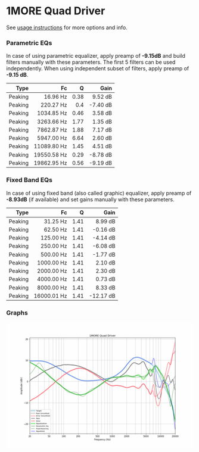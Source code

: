 # 1MORE Quad Driver
See [usage instructions](https://github.com/jaakkopasanen/AutoEq#usage) for more options and info.

### Parametric EQs
In case of using parametric equalizer, apply preamp of **-9.15dB** and build filters manually
with these parameters. The first 5 filters can be used independently.
When using independent subset of filters, apply preamp of **-9.15 dB**.

| Type    | Fc          |    Q | Gain     |
|--------:|------------:|-----:|---------:|
| Peaking | 16.96 Hz    | 0.38 | 9.52 dB  |
| Peaking | 220.27 Hz   | 0.4  | -7.40 dB |
| Peaking | 1034.85 Hz  | 0.46 | 3.58 dB  |
| Peaking | 3263.66 Hz  | 1.77 | 1.35 dB  |
| Peaking | 7862.87 Hz  | 1.88 | 7.17 dB  |
| Peaking | 5947.00 Hz  | 6.64 | 2.60 dB  |
| Peaking | 11089.80 Hz | 1.45 | 4.51 dB  |
| Peaking | 19550.58 Hz | 0.29 | -8.78 dB |
| Peaking | 19862.95 Hz | 0.56 | -9.19 dB |

### Fixed Band EQs
In case of using fixed band (also called graphic) equalizer, apply preamp of **-8.93dB**
(if available) and set gains manually with these parameters.

| Type    | Fc          |    Q | Gain      |
|--------:|------------:|-----:|----------:|
| Peaking | 31.25 Hz    | 1.41 | 8.99 dB   |
| Peaking | 62.50 Hz    | 1.41 | -0.16 dB  |
| Peaking | 125.00 Hz   | 1.41 | -4.14 dB  |
| Peaking | 250.00 Hz   | 1.41 | -6.08 dB  |
| Peaking | 500.00 Hz   | 1.41 | -1.77 dB  |
| Peaking | 1000.00 Hz  | 1.41 | 2.10 dB   |
| Peaking | 2000.00 Hz  | 1.41 | 2.30 dB   |
| Peaking | 4000.00 Hz  | 1.41 | 0.73 dB   |
| Peaking | 8000.00 Hz  | 1.41 | 8.33 dB   |
| Peaking | 16000.01 Hz | 1.41 | -12.17 dB |

### Graphs
![](./1MORE%20Quad%20Driver.png)